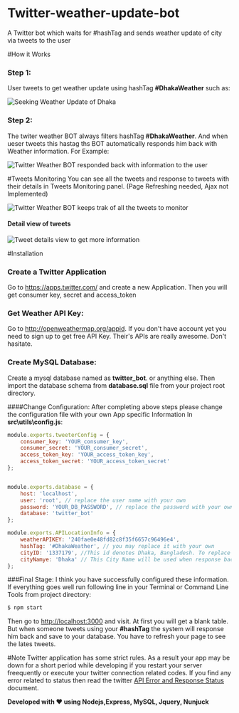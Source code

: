 # Twitter-weather-update-bot
A Twitter bot which waits for #hashTag and sends weather update of city via tweets to the user

#How it Works

### Step 1:
User tweets to get weather update using hashTag **#DhakaWeather**  such as:

![Seeking Weather Update of Dhaka](https://raw.githubusercontent.com/rbrahul/Twitter-weather-update-bot/master/public/images/Seeking-weather-update.png "Seeking Weather Update of Dhaka")


### Step 2:
The twiter weather BOT always filters hashTag **#DhakaWeather**. And when ueser tweets this hastag ths BOT automatically responds him back with Weather information. For Example:

![Twitter Weather BOT responded back with information to the user](https://raw.githubusercontent.com/rbrahul/Twitter-weather-update-bot/master/public/images/twitter-bot-respone.png "Twitter Weather BOT responded back with information to the user")

#Tweets Monitoring
You can see all the tweets and response to tweets with their details in Tweets Monitoring panel. (Page Refreshing needed, Ajax not Implemented)


![Twitter Weather BOT keeps trak of all the tweets to monitor](https://raw.githubusercontent.com/rbrahul/Twitter-weather-update-bot/master/public/images/screenshot-of-posts.png "Twitter Weather BOT keeps trak of all the tweets to monitor")

#### Detail view of tweets 

![Tweet details view to get more information](https://raw.githubusercontent.com/rbrahul/Twitter-weather-update-bot/master/public/images/post-details.png "weet details view to get more information")

#Installation

### Create a Twitter Application
Go to https://apps.twitter.com/ and create a new Application. Then you will get consumer key, secret and access_token


### Get Weather API Key:
Go to http://openweathermap.org/appid. If you don't have account yet you need to sign up to get free API Key. Their's APIs are really awesome. Don't hasitate.

### Create MySQL Database:
Create a mysql database named as **twitter_bot**. or anything else. Then import the database schema from **database.sql** file from your project root directory.

####Change Configuration:
After completing above steps please change the configuration file with your own App specific Information
In **src\utils\config.js**:

```js
module.exports.tweeterConfig = {
    consumer_key: 'YOUR_consumer_key',
    consumer_secret: 'YOUR_consumer_secret',
    access_token_key: 'YOUR_access_token_key',
    access_token_secret: 'YOUR_access_token_secret'
};


module.exports.database = {
    host: 'localhost',
    user: 'root', // replace the user name with your own
    password: 'YOUR_DB_PASSWORD', // replace the password with your own
    database: 'twitter_bot'
};

module.exports.APILocationInfo = {
    weatherAPIKEY: '240fae0e48fd82c8f35f6657c96496e4',
    hashTag: '#DhakaWeather', // you may replace it with your own
    cityID: '1337179', //This id denotes Dhaka, Bangladesh. To replace with your one get it from openweather.org
    cityNamye: 'Dhaka' // This City Name will be used when response back to the tweets. You may change it
};
```

###Final Stage:
I think you have successfully configured these information. If everything goes well run following line in your Terminal or Command Line Tools from project directory:

```sh
$ npm start
```
Then go to [http://localhost:3000](http://localhost:3000) and visit. At first you will get a blank table. But when someone tweets using your **#hashTag** the system will response him back and save to your database.
You have to refresh your page to see the lates tweets.

#Note
Twitter application has some strict rules. As a result your app may be down for a short period while developing if you restart your server freequently or execute your twitter connection related codes.
If you find any error related to status then read the twitter [API Error and Response Status](https://dev.twitter.com/overview/api/response-codes) document. 


**Developed with ♥ using Nodejs,Express, MySQL, Jquery, Nunjuck**

